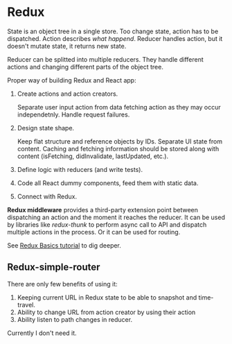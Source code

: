 # Redux

State is an object tree in a single store. Too change state, action has to be dispatched. Action describes *what happend*. Reducer handles action, but it doesn't mutate state, it returns new state.

Reducer can be splitted into multiple reducers. They handle different actions and changing different parts of the object tree.

Proper way of building Redux and React app:

1. Create actions and action creators.

    Separate user input action from data fetching action as they may occur independetnly. Handle request failures.

2. Design state shape.

    Keep flat structure and reference objects by IDs. Separate UI state from content. Caching and fetching information should be stored along with content (isFetching, didInvalidate, lastUpdated, etc.).

3. Define logic with reducers (and write tests).

4. Code all React dummy components, feed them with static data.

5. Connect with Redux.


**Redux middleware** provides a third-party extension point between dispatching an action and the moment it reaches the reducer. It can be used by libraries like *redux-thunk* to perform async call to API and dispatch multiple actions in the process. Or it can be used for routing.

See [Redux Basics tutorial](http://rackt.org/redux/docs/basics/index.html) to dig deeper.


## Redux-simple-router

There are only few benefits of using it:
1. Keeping current URL in Redux state to be able to snapshot and time-travel.
2. Ability to change URL from action creator by using their action 
3. Ability listen to path changes in reducer.

Currently I don't need it.